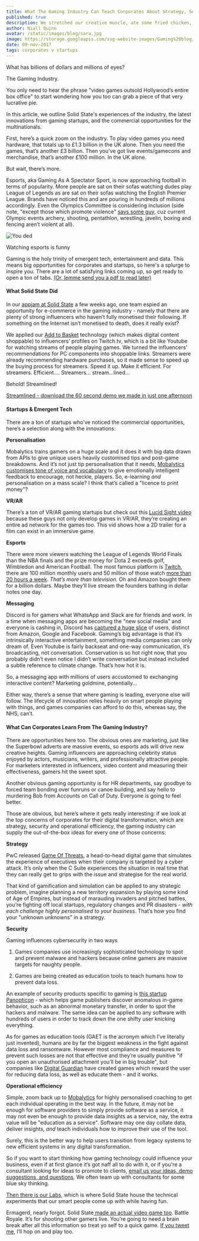 ```yaml
---
title: What The Gaming Industry Can Teach Corporates About Strategy, Security and Digital Transformation
published: true
description: We stretched our creative muscle, ate some fried chicken, and made some epic demos for our ecommerce product.
author: Niall Quinn
avatar: /static/images/blog/sara.jpg
image: https://storage.googleapis.com/ssg-website-images/Gaming%20blog/The_International_4_Grand_Finals.jpg
date: 09-nov-2017
tags: corporates v startups
---
```


What has billions of dollars and millions of eyes?

The Gaming Industry.

You only need to hear the phrase "video games outsold Hollywood’s entire box office" to start wondering how you too can grab a piece of that very lucrative pie.

In this article, we outline Solid State's experiences of the industry, the latest innovations from gaming startups, and the commercial opportunities for the multinationals.

First, here’s a quick zoom on the industry. To play video games you need hardware, that totals up to £1.3 billion in the UK alone. Then you need the games, that’s another £3 billion. Then you’ve got live events/gamecons and merchandise, that’s another £100 million. In the UK alone.

But wait, there’s more.

Esports, aka Gaming As A Spectator Sport, is now approaching football in terms of popularity. More people are sat on their sofas watching dudes play League of Legends as are sat on their sofas watching the English Premier League. Brands have noticed this and are pouring in hundreds of millions accordingly. Even the Olympics Committee is considering inclusion (side note, "except those which promote violence" [says some guy](http://www.scmp.com/news/china/society/article/2108501/violent-video-games-have-no-place-olympics-e-sports-are-still), cuz current Olympic events archery, shooting, pentathlon, wrestling, javelin, boxing and fencing aren’t violent at all).

![You ded](https://storage.googleapis.com/ssg-website-images/Gaming%20blog/you%20ded%20motorcycle%20pubg.gif)

   <p class="text-center image-caption">Watching esports is funny</p>


Gaming is the holy trinity of emergent tech, entertainment and data. This means big opportunities for corporates and startups, so here's a splurge to inspire you. There are a lot of satisfying links coming up, so get ready to open a ton of tabs. [(Or, lemme send you a pdf to read later)]([https://storage.googleapis.com/ssg-website-images/Gaming%20blog/What%20The%20Gaming%20Industry%20Can%20Teach%20Corporates%20About%20Strategy%20Security%20and%20Digital%20Transformation.pdf)

#### What Solid State Did

In our [appjam](https://solidstategroup.com/2017/08/15/2017/What-Happens-When-You-Make-SSG-Do-An-Ecommerce-Hackathon-With-Demos/)[ at Solid State](https://solidstategroup.com/2017/08/15/2017/What-Happens-When-You-Make-SSG-Do-An-Ecommerce-Hackathon-With-Demos/) a few weeks ago, one team espied an opportunity for e-commerce in the gaming industry - namely that there are plenty of strong influencers who haven’t fully monetised their following. If something on the Internet isn’t monetised to death, does it really exist?

We applied our [Add to Basket](https://storage.googleapis.com/ssg-website-images/SSG%20App%20Jam/Add%20To%20Basket.pdf) technology (which makes digital content shoppable) to influencers’ profiles on Twitch.tv, which is a bit like Youtube for watching streams of people playing games. We turned the influencers’ recommendations for PC components into shoppable links. Streamers were already recommending hardware purchases, so it made sense to speed up the buying process for streamers. Speed it up. Make it efficient. For streamers. Efficient.... Streamers… stream...lined…

Behold! Streamlined!

[Streamlined - download the 60 second demo we made in just one afternoon](https://storage.googleapis.com/ssg-website-images/Gaming%20blog/demo%20of%20Streamlined.mov)

#### Startups & Emergent Tech

There are a ton of startups who’ve noticed the commercial opportunities, here’s a selection along with the innovations:

**Personalisation**

Mobalytics trains gamers on a huge scale and it does it with big data drawn from APIs to give unique users heavily customised tips and post-game breakdowns. And it’s not just tip personalisation that it needs, [Mobalytics customises tone of voice and vocabulary](https://techcrunch.com/2017/08/15/mobalytics-launches-open-beta-of-its-gaming-analytics-coach/) to give emotionally intelligent feedback to encourage, not heckle, players. So, e-learning *and* personalisation on a mass scale? I think that’s called a "licence to print money"?

**VR/AR**

There’s a ton of VR/AR gaming startups but check out this [Lucid Sight video](https://youtu.be/XTNLeQOsVaY) because these guys not only develop games in VR/AR, they’re creating an entire ad network for the games too. This vid shows how a 2D trailer for a film can exist in an immersive game.

**Esports**

There were more viewers watching the League of Legends World Finals than the NBA finals and the prize money for Dota 2 exceeds golf, Wimbledon and American Football. The most famous platform is [Twitch](https://www.twitch.tv/), there are 100 million monthly users and 50 million of those watch [more than 20 hours a week](http://twitchadvertising.tv/audience/). *That’s more than television.* Oh and Amazon bought them for a billion dollars. Maybe they’ll live stream the founders bathing in dollar notes one day.

**Messaging**

 Discord is for gamers what WhatsApp and Slack are for friends and work. In a time when messaging apps are becoming the "new social media" and everyone is cashing in, Discord has [captured a huge slice](https://techcrunch.com/2016/12/09/gamer-chat-app-discord-hits-25-million-users-can-now-be-used-in-developers-own-games/) of users, distinct from Amazon, Google and Facebook. Gaming’s big advantage is that it’s intrinsically interactive entertainment, something media companies can only dream of. Even Youtube is fairly backseat and one-way communication, it’s broadcasting, not conversation. Conservation is so hot right now, that you probably didn’t even notice I didn’t write conversation but instead included a subtle reference to climate change. That’s how hot it is.

So, a messaging app with millions of users accustomed to exchanging interactive content? Marketing goldmine, potentially…

Either way, there’s a sense that where gaming is leading, everyone else will follow. The lifecycle of innovation relies heavily on smart people playing with things, and games companies can afford to do this, whereas say, the NHS, can’t.

#### What Can Corporates Learn From The Gaming Industry?

There are opportunities here too. The obvious ones are marketing, just like the Superbowl adverts are massive events, so esports ads will drive new creative heights. Gaming influencers are approaching celebrity status enjoyed by actors, musicians, writers, and professionally attractive people. For marketers interested in influencers, video content and measuring their effectiveness, gamers hit the sweet spot.

Another obvious gaming opportunity is for HR departments, say goodbye to forced team bonding over funruns or canoe building, and say hello to murdering Bob from Accounts on Call of Duty. Everyone is going to feel better.

Those are obvious, but here’s where it gets really interesting: if we look at the top concerns of corporates for their digital transformation, which are strategy, security and operational efficiency, the gaming industry can supply the out-of-the-box ideas for every one of those concerns:

**Strategy**

PwC released [Game Of Threats](https://www.pwc.co.uk/issues/cyber-security-data-privacy/game-of-threats.html), a head-to-head digital game that simulates the experience of executives when their company is targeted by a cyber attack. It’s only when the C Suite experiences the situation in real time that they can really get to grips with the issue and strategise for the real world.

That kind of gamification and simulation can be applied to any strategic problem, imagine planning a new territory expansion by playing some kind of Age of Empires, but instead of marauding invaders and pitched battles, you’re fighting off local startups, regulatory changes and PR disasters - *with each challenge highly personalised to your business*. That’s how you find your "unknown unknowns" in a strategy.

**Security**

Gaming influences cybersecurity in two ways

1. Games companies use increasingly sophisticated technology to spot and prevent malware and hackers because online gamers are massive targets for naughty people.

2. Games are being created as education tools to teach humans how to prevent data loss.

An example of security products specific to gaming is [this startup Panopticon](https://www.panopticonlabs.com/) - which helps game publishers discover anomalous in-game behavior, such as an abnormal monetary transfer, in order to spot the hackers and malware. The same idea can be applied to any software with hundreds of users in order to track down the one shifty user knicking everything.

As for games as education tools (GAET is the acronym which I’ve literally just invented), humans are by far the biggest weakness in the fight against data loss and ransomware. However most compliance and measures to prevent such losses are not that effective and they’re usually punitive "if you open an unauthorised attachment you’ll be in big trouble", but companies like [Digital Guardian](https://digitalguardian.com/blog/gamification-data-loss-prevention-educating-and-enabling-employees-dlp) have created games which reward the user for reducing data loss, as well as educate them - and it works.

**Operational efficiency**

Simple, zoom back up to [Mobalytics](https://mobalytics.gg/) for highly personalised coaching to get each individual operating in the best way. In the future, it may not be enough for software providers to simply provide software as a service, it may not even be enough to provide data insights as a service, nay, the extra value will be "education as a service". Software may one day collate data, deliver insights, *and* teach individuals how to improve their use of the tool.

Surely, this is the better way to help users transition from legacy systems to new efficient systems in any digital transformation.

So if you want to start thinking how gaming technology could influence your business, even if at first glance it’s got naff all to do with it, or if you're a consultant looking for ideas to promote to clients, [email us your ideas, demo suggestions, and questions](mailto:projects@solidstategroup.com). We often team up with consultants for some blue sky thinking.

[Then there is our Labs](https://labs.solidstategroup.com/), which is where Solid State house the technical experiments that our smart people come up with while having fun.

Ermagerd, nearly forgot. Solid State[ made an actual video game too](https://battleroyale.win/?utm_source=blog&utm_medium=referral&utm_content=gaming%20industry%20for%20corporates). Battle Royale. It’s for shooting other gamers live. You’re going to need a brain break after all this information so treat yo self to a quick game. [If you tweet me](https://twitter.com/solidstategroup), I’ll hop on and play too.
